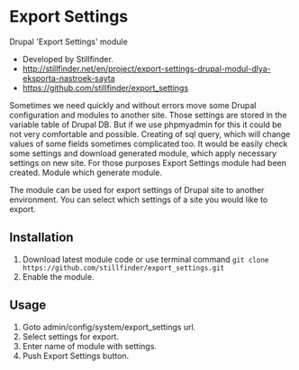 Export Settings
===============

Drupal 'Export Settings' module

* Developed by Stillfinder.
* http://stillfinder.net/en/project/export-settings-drupal-modul-dlya-eksporta-nastroek-sayta
* https://github.com/stillfinder/export_settings

Sometimes we need quickly and without errors move some Drupal configuration and modules to another site. Those settings are stored in the variable table of Drupal DB. But if we use phpmyadmin for this it could be not very comfortable and possible. Creating of sql query, which will change values of some fields sometimes complicated too. It would be easily check some settings and download generated module, which apply necessary settings on new site. For those purposes Export Settings module had been created.  Module which generate module.

The module can be used for export settings of Drupal site to
another environment. You can select which settings of a site you would like to export.

Installation
------------
1. Download latest module code or use terminal command `git clone https://github.com/stillfinder/export_settings.git`
2. Enable the module.


Usage
-----
1. Goto admin/config/system/export_settings url.
2. Select settings for export.
3. Enter name of module with settings.
4. Push Export Settings button.



